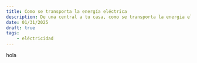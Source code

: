 ```yaml
---
title: Como se transporta la energía eléctrica 
description: De una central a tu casa, como se transporta la energia eléctrica
date: 01/31/2025
draft: true
tags:
    - eléctricidad
---
```


hola